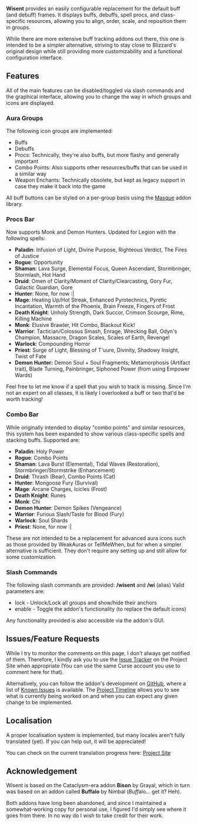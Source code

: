 **Wisent** provides an easily configurable replacement for the default buff (and debuff) frames.
It displays buffs, debuffs, spell procs, and class-specific resources, allowing you to align, order, scale, and reposition them in groups.

While there are more extensive buff tracking addons out there, this one is intended to be a simpler alternative, striving to stay close to Blizzard's original design while still providing more customizability and a functional configuration interface.

## Features
All of the main features can be disabled/toggled via slash commands and the graphical interface, allowing you to change the way in which groups and icons are displayed.

### Aura Groups
The following icon groups are implemented:

* Buffs
* Debuffs
* Procs: Technically, they're also buffs, but more flashy and generally important
* Combo Points: Also supports other resources/buffs that can be used in a similar way
* Weapon Enchants: Technically obsolete, but kept as legacy support in case they make it back into the game

All buff buttons can be styled on a per-group basis using the [Masque](https://mods.curse.com/addons/wow/masque) addon library.

### Procs Bar
Now supports Monk and Demon Hunters. Updated for Legion with the following spells:

* **Paladin**: Infusion of Light, Divine Purpose, Righteous Verdict, The Fires of Justice
* **Rogue**: Opportunity
* **Shaman**: Lava Surge, Elemental Focus, Queen Ascendant, Stormbringer, Stormlash, Hot Hand
* **Druid**: Omen of Clarity/Moment of Clarity/Clearcasting, Gory Fur, Galactic Guardian, Gore
* **Hunter**: None, for now :|
* **Mage**: Heating Up/Hot Streak, Enhanced Pyrotechnics, Pyretic Incantation, Warmth of the Phoenix, Brain Freeze, Fingers of Frost
* **Death Knight**: Unholy Strength, Dark Succor, Crimson Scourge, Rime, Killing Machine
* **Monk**: Elusive Brawler, Hit Combo, Blackout Kick!
* **Warrior**:  Tactician/Colossus Smash, Enrage, Wrecking Ball, Odyn's Champion, Massacre, Dragon Scales, Scales of Earth, Revenge!
* **Warlock**: Compounding Horror
* **Priest**:  Surge of Light, Blessing of T'uure, Divinity, Shadowy Insight, Twist of Fate
* **Demon Hunter:** Demon Soul + Soul Fragments; Metamorphosis (Artifact trait), Blade Turning, Painbringer, Siphoned Power (from using Empower Wards)

Feel free to let me know if a spell that you wish to track is missing. Since I'm not an expert on all classes, it is likely I overlooked a buff or two that'd be worth tracking!

### Combo Bar
While originally intended to display "combo points" and similar resources, this system has been expanded to show various class-specific spells and stacking buffs. Supported are:

* **Paladin**: Holy Power
* **Rogue**: Combo Points
* **Shaman**: Lava Burst (Elemental), Tidal Waves (Restoration), Stormbringer/Stormstrike (Enhancement)
* **Druid**: Thrash (Bear), Combo Points (Cat)
* **Hunter**: Mongoose Fury (Survival)
* **Mage**: Arcane Charges, Icicles (Frost)
* **Death Knight**: Runes
* **Monk**: Chi
* **Demon Hunter**: Demon Spikes (Vengeance)
* **Warrior**:  Furious Slash/Taste for Blood (Fury)
* **Warlock**: Soul Shards
* **Priest**:  None, for now :|

These are not intended to be a replacement for advanced aura icons such as those provided by WeakAuras or TellMeWhen, but for when a simpler alternative is sufficient. They don't require any setting up and still allow for some customization.

### Slash Commands
The following slash commands are provided: **/wisent** and **/wi** (alias)
Valid parameters are:

* lock - Unlock/Lock all groups and show/hide their anchors
* enable - Toggle the addon's functionality (to replace the default icons)

Any functionality provided is also accessible via the addon's GUI.

## Issues/Feature Requests
While I try to monitor the comments on this page, I don't always get notified of them. Therefore, I kindly ask you to use the [Issue Tracker](https://wow.curseforge.com/projects/wisent/issues) on the Project Site when appropriate (You can use the same Curse account you use to comment here for that).

Alternatively, you can follow the addon's development on [GitHub](https://github.com/SacredDuckwhale/Wisent), where a list of [Known Issues](https://github.com/SacredDuckwhale/Wisent/issues) is available. The [Project Timeline](https://github.com/SacredDuckwhale/Wisent/projects/1) allows you to see what is currently being worked on and when you can expect any given change to be implemented.

## Localisation
A proper localisation system is implemented, but many locales aren't fully translated (yet). If you can help out, it will be appreciated!

You can check on the current translation progress here: [Project Site](https://wow.curseforge.com/projects/wisent/localization)

## Acknowledgement
Wisent is based on the Cataclysm-era addon **Bison** by Grayal, which in turn was based on an addon called **Buffalo** by Nimbal (*Buff*alo... get it? Heh).

Both addons have long been abandoned, and since I maintained a somewhat-working copy for personal use, I figured I'd simply see where it goes from there. In no way do I wish to take credit for their work.
